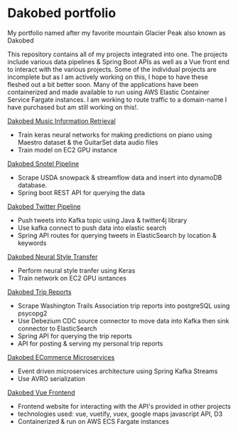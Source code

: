 # Dakobed portfolio
My portfolio named after my favorite mountain Glacier Peak also known as Dakobed  

This repository contains all of my projects integrated into one.  The projects include various data pipelines & Spring Boot APIs as well as a Vue front end to interact with the various projects.  Some of the individual projects are incomplete but as I am actively working on this, I hope to have these fleshed out a bit better soon.  Many of the applications have been containerized and made available to run using AWS Elastic Container Service Fargate instances.  I am working to route traffic to a domain-name I have purchased but am still working on this!.     



[Dakobed Music Information Retrieval](dakobed-mir/README.MD)
- Train keras neural networks for making predictions on piano using Maestro dataset & the GuitarSet data audio files
- Train model on EC2 GPU instance
 
[Dakobed Snotel Pipeline](dakobed-snotel-service/README.MD)
- Scrape USDA snowpack & streamflow data and insert into dynamoDB database.
- Spring boot REST API for querying the data


[Dakobed Twitter Pipeline](dakobed-twitter-producer/README.MD)
- Push tweets into Kafka topic using Java & twitter4j library
- Use kafka connect to push data into elastic search
- Spring API routes for querying tweets in ElasticSearch by location & keywords


[Dakobed Neural Style Transfer](dakobed-style/README.MD)
- Perform neural style tranfer using Keras
- Train network on EC2 GPU isntances


[Dakobed Trip Reports](dakobed-report-service/README.MD)
- Scrape Washington Trails Association trip reports into postgreSQL using psycopg2
- Use Debezium CDC source connector to move data into Kafka then sink connector to ElasticSearch
- Spring API for querying the trip reports
- API for posting & serving my personal trip reports 


[Dakobed ECommerce Microservices](dakobed-orders-service/README.MD)
- Event driven microservices architecture using Spring Kafka Streams 
- Use AVRO serialization 


[Dakobed Vue Frontend](dakobed-vue/README.MD)
- Frontend website for interacting with the API's provided in other projects
- technologies used: vue, vuetify, vuex, google maps javascript API, D3
- Containerized & run on AWS ECS Fargate instances
